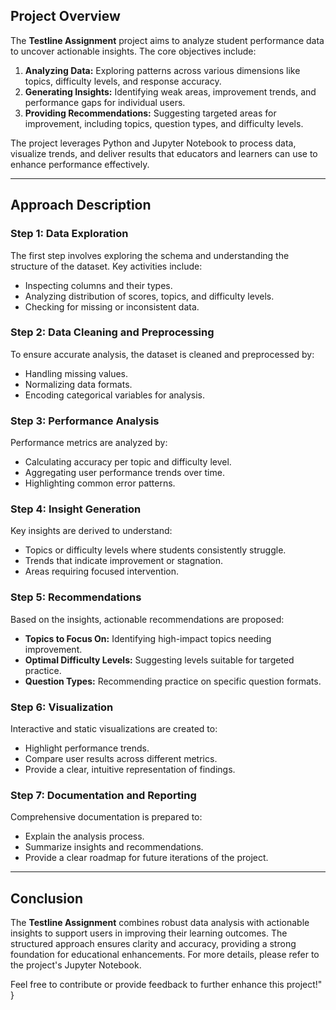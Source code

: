 


## Project Overview

The **Testline Assignment** project aims to analyze student performance data to uncover actionable insights. The core objectives include:

1. **Analyzing Data:** Exploring patterns across various dimensions like topics, difficulty levels, and response accuracy.
2. **Generating Insights:** Identifying weak areas, improvement trends, and performance gaps for individual users.
3. **Providing Recommendations:** Suggesting targeted areas for improvement, including topics, question types, and difficulty levels.

The project leverages Python and Jupyter Notebook to process data, visualize trends, and deliver results that educators and learners can use to enhance performance effectively.

---

## Approach Description

### Step 1: Data Exploration

The first step involves exploring the schema and understanding the structure of the dataset. Key activities include:
- Inspecting columns and their types.
- Analyzing distribution of scores, topics, and difficulty levels.
- Checking for missing or inconsistent data.

### Step 2: Data Cleaning and Preprocessing

To ensure accurate analysis, the dataset is cleaned and preprocessed by:
- Handling missing values.
- Normalizing data formats.
- Encoding categorical variables for analysis.

### Step 3: Performance Analysis

Performance metrics are analyzed by:
- Calculating accuracy per topic and difficulty level.
- Aggregating user performance trends over time.
- Highlighting common error patterns.

### Step 4: Insight Generation

Key insights are derived to understand:
- Topics or difficulty levels where students consistently struggle.
- Trends that indicate improvement or stagnation.
- Areas requiring focused intervention.

### Step 5: Recommendations

Based on the insights, actionable recommendations are proposed:
- **Topics to Focus On:** Identifying high-impact topics needing improvement.
- **Optimal Difficulty Levels:** Suggesting levels suitable for targeted practice.
- **Question Types:** Recommending practice on specific question formats.

### Step 6: Visualization

Interactive and static visualizations are created to:
- Highlight performance trends.
- Compare user results across different metrics.
- Provide a clear, intuitive representation of findings.

### Step 7: Documentation and Reporting

Comprehensive documentation is prepared to:
- Explain the analysis process.
- Summarize insights and recommendations.
- Provide a clear roadmap for future iterations of the project.

---

## Conclusion

The **Testline Assignment** combines robust data analysis with actionable insights to support users in improving their learning outcomes. The structured approach ensures clarity and accuracy, providing a strong foundation for educational enhancements. For more details, please refer to the project's Jupyter Notebook.

Feel free to contribute or provide feedback to further enhance this project!"
}

